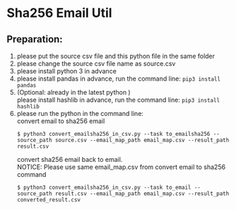 # Sha256 Email Util

## Preparation:
1) please put the source csv file and this python file in the same folder
2) please change the source csv file name as source.csv
3) please install python 3 in advance
4) please install pandas in advance, run the command line: `pip3 install pandas`
5) (Optional: already in the latest python )  
   please install hashlib in advance, run the command line: `pip3 install hashlib`
6) please run the python in the command line:  
   convert email to sha256 email
   ```
   $ python3 convert_emailsha256_in_csv.py --task to_emailsha256 --source_path source.csv --email_map_path email_map.csv --result_path result.csv
   ```
   convert sha256 email back to email.  
   NOTICE: Please use same email_map.csv from convert email to sha256 command
   ```
   $ python3 convert_emailsha256_in_csv.py --task to_email --source_path result.csv --email_map_path email_map.csv --result_path converted_result.csv
   ```
